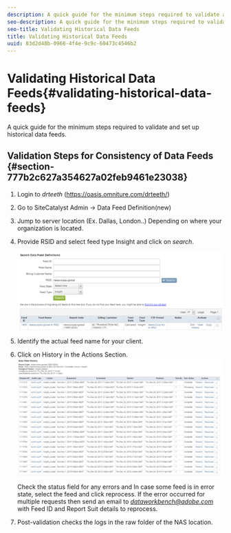 ```yaml
---
description: A quick guide for the minimum steps required to validate and set up historical data feeds.
seo-description: A quick guide for the minimum steps required to validate and set up historical data feeds.
seo-title: Validating Historical Data Feeds
title: Validating Historical Data Feeds
uuid: 83d2d48b-0966-4f4e-9c9c-60473c4546b2
---
```


# Validating Historical Data Feeds{#validating-historical-data-feeds}

A quick guide for the minimum steps required to validate and set up historical data feeds.

## Validation Steps for Consistency of Data Feeds {#section-777b2c627a354627a02feb9461e23038}

1. Login to *drteeth* (https://oasis.omniture.com/drteeth/) 
1. Go to SiteCatalyst Admin -> Data Feed Definition(new) 
1. Jump to server location (Ex. Dallas, London..) Depending on where your organization is located. 
1. Provide RSID and select feed type Insight and click on *search*.

   ![](assets/dwb_impl_historical.png)

1. Identify the actual feed name for your client. 
1. Click on History in the Actions Section. ![](assets/dwb_impl_historical1.png)

   Check the status field for any errors and In case some feed is in error state, select the feed and click reprocess. If the error occurred for multiple requests then send an email to *dataworkbench@adobe.com* with Feed ID and Report Suit details to reprocess. 

1. Post-validation checks the logs in the raw folder of the NAS location.

